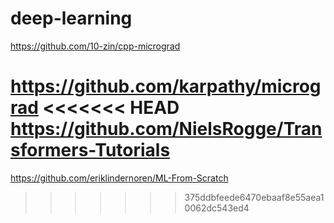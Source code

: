 # deep-learning


https://github.com/10-zin/cpp-micrograd

https://github.com/karpathy/micrograd
<<<<<<< HEAD
https://github.com/NielsRogge/Transformers-Tutorials
=======

https://github.com/eriklindernoren/ML-From-Scratch
>>>>>>> 375ddbfeede6470ebaaf8e55aea10062dc543ed4
